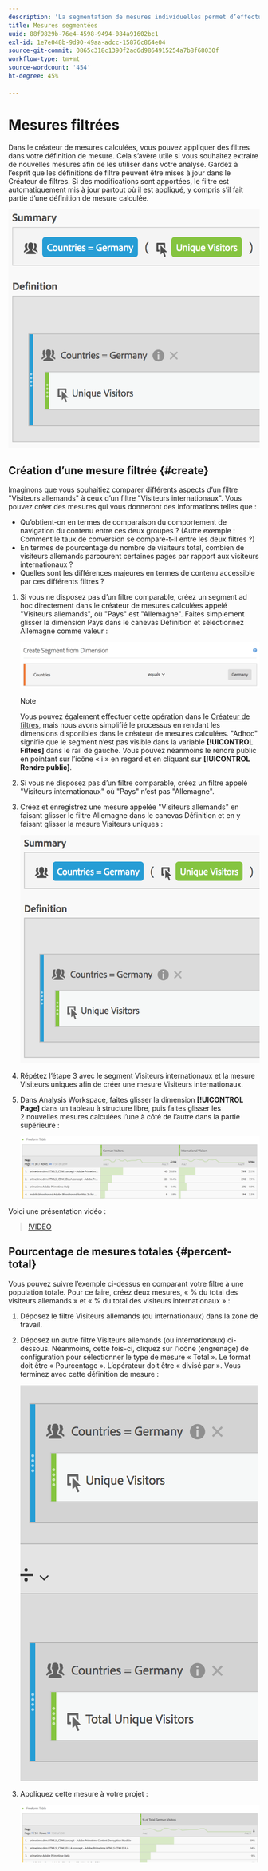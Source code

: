```yaml
---
description: 'La segmentation de mesures individuelles permet d’effectuer des comparaisons de mesures dans le même rapport. '
title: Mesures segmentées
uuid: 88f9829b-76e4-4598-9494-084a91602bc1
exl-id: 1e7e048b-9d90-49aa-adcc-15876c864e04
source-git-commit: 0865c318c1390f2ad6d9864915254a7b8f68030f
workflow-type: tm+mt
source-wordcount: '454'
ht-degree: 45%

---
```


# Mesures filtrées

Dans le créateur de mesures calculées, vous pouvez appliquer des filtres dans votre définition de mesure. Cela s’avère utile si vous souhaitez extraire de nouvelles mesures afin de les utiliser dans votre analyse. Gardez à l’esprit que les définitions de filtre peuvent être mises à jour dans le Créateur de filtres. Si des modifications sont apportées, le filtre est automatiquement mis à jour partout où il est appliqué, y compris s’il fait partie d’une définition de mesure calculée.

![](assets/german-visitors.png)

## Création d’une mesure filtrée {#create}

Imaginons que vous souhaitiez comparer différents aspects d’un filtre &quot;Visiteurs allemands&quot; à ceux d’un filtre &quot;Visiteurs internationaux&quot;. Vous pouvez créer des mesures qui vous donneront des informations telles que :

* Qu’obtient-on en termes de comparaison du comportement de navigation du contenu entre ces deux groupes ? (Autre exemple : Comment le taux de conversion se compare-t-il entre les deux filtres ?)
* En termes de pourcentage du nombre de visiteurs total, combien de visiteurs allemands parcourent certaines pages par rapport aux visiteurs internationaux ?
* Quelles sont les différences majeures en termes de contenu accessible par ces différents filtres ?

1. Si vous ne disposez pas d’un filtre comparable, créez un segment ad hoc directement dans le créateur de mesures calculées appelé &quot;Visiteurs allemands&quot;, où &quot;Pays&quot; est &quot;Allemagne&quot;. Faites simplement glisser la dimension Pays dans le canevas Définition et sélectionnez Allemagne comme valeur :

   ![](assets/segment-from-dimension.png)

   >[!NOTE]
   >
   >Vous pouvez également effectuer cette opération dans le [Créateur de filtres](/help/components/filters/create-filters.md), mais nous avons simplifié le processus en rendant les dimensions disponibles dans le créateur de mesures calculées. &quot;Adhoc&quot; signifie que le segment n’est pas visible dans la variable **[!UICONTROL Filtres]** dans le rail de gauche. Vous pouvez néanmoins le rendre public en pointant sur l’icône « i » en regard et en cliquant sur **[!UICONTROL Rendre public]**.

1. Si vous ne disposez pas d’un filtre comparable, créez un filtre appelé &quot;Visiteurs internationaux&quot; où &quot;Pays&quot; n’est pas &quot;Allemagne&quot;.
1. Créez et enregistrez une mesure appelée &quot;Visiteurs allemands&quot; en faisant glisser le filtre Allemagne dans le canevas Définition et en y faisant glisser la mesure Visiteurs uniques :

   ![](assets/german-visitors.png)

1. Répétez l’étape 3 avec le segment Visiteurs internationaux et la mesure Visiteurs uniques afin de créer une mesure Visiteurs internationaux.
1. Dans Analysis Workspace, faites glisser la dimension **[!UICONTROL Page]** dans un tableau à structure libre, puis faites glisser les 2 nouvelles mesures calculées l’une à côté de l’autre dans la partie supérieure :

   ![](assets/workspace-pages.png)

Voici une présentation vidéo :

>[!VIDEO](https://video.tv.adobe.com/v/25407/?quality=12)

## Pourcentage de mesures totales {#percent-total}

Vous pouvez suivre l’exemple ci-dessus en comparant votre filtre à une population totale. Pour ce faire, créez deux mesures, « % du total des visiteurs allemands » et « % du total des visiteurs internationaux » :

1. Déposez le filtre Visiteurs allemands (ou internationaux) dans la zone de travail.
1. Déposez un autre filtre Visiteurs allemands (ou internationaux) ci-dessous. Néanmoins, cette fois-ci, cliquez sur l’icône (engrenage) de configuration pour sélectionner le type de mesure « Total ». Le format doit être « Pourcentage ». L’opérateur doit être « divisé par ». Vous terminez avec cette définition de mesure :

   ![](assets/cm_metric_total.png)

1. Appliquez cette mesure à votre projet :

   ![](assets/cm_percent_total.png)
